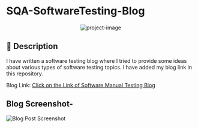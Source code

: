 # SQA-SoftwareTesting-Blog
<p align="center"><img src="https://socialify.git.ci/shantokumarsaha123/SQA-SoftwareTesting-Blog/image?language=1&amp;name=1&amp;owner=1&amp;stargazers=1&amp;theme=Light" alt="project-image"></p>

## 📝 Description 
I have written a software testing blog where I tried to provide some ideas about various types of software testing topics. I have added my blog link in this repository.

Blog Link:
[Click on the Link of Software Manual Testing Blog](https://shantokumarsaha.blogspot.com/2023/03/software-testing.html)

## Blog Screenshot-

![Blog Post Screenshot](https://github.com/shantokumarsaha123/SQA-SoftwareTesting-Blog/assets/122052172/9fb18e7b-7ffa-4150-808e-4afe8a3cef16)

